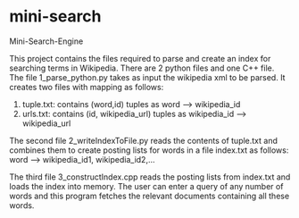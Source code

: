 mini-search
===========

Mini-Search-Engine

This project contains the files required to parse and create an index for searching terms in Wikipedia. There are 2 python files and one C++ file. The file 1_parse_python.py takes as input the wikipedia xml to be parsed. 
It creates two files with mapping as follows:
1) tuple.txt: contains (word,id) tuples as word --> wikipedia_id
2) urls.txt: contains (id, wikipedia_url) tuples as wikipedia_id --> wikipedia_url

The second file 2_writeIndexToFile.py reads the contents of tuple.txt and combines them to create posting lists for words in a file index.txt as follows:
word --> wikipedia_id1, wikipedia_id2,...

The third file 3_constructIndex.cpp reads the posting lists from index.txt and loads the index into memory. The user can enter a query of any number of words and this program fetches the relevant documents containing all these words. 
